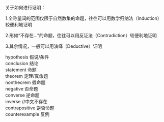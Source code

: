  关于如何进行证明：  
 
1\.全称量词的范围仅限于自然数集的命题，往往可以用数学归纳法（Induction）较便利地证明  

2\.形如“不存在..."的命题，往往可以用反证法（Contradiction）较便利地证明  

3\.其余情况，一般可以用演绎（Deductive）证明  

hypothesis 假说/条件  
conclusion 结论  
statement 命题  
theorem 定理/真命题    
nontheorem 假命题    
negative 否命题  
converse 逆命题  
inverse //中文不存在  
contrapositive 逆否命题  
counterexample 反例  